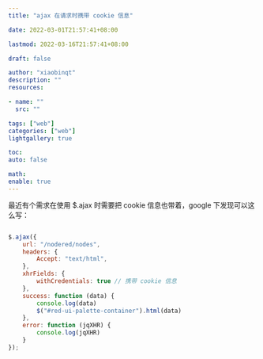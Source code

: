 ```yaml
---
title: "ajax 在请求时携带 cookie 信息"

date: 2022-03-01T21:57:41+08:00

lastmod: 2022-03-16T21:57:41+08:00

draft: false

author: "xiaobinqt"
description: ""
resources:

- name: ""
  src: ""

tags: ["web"]
categories: ["web"]
lightgallery: true

toc:
auto: false

math:
enable: true
---
```




最近有个需求在使用 $.ajax 时需要把 cookie 信息也带着，google 下发现可以这么写：

```javascript

$.ajax({
    url: "/nodered/nodes",
    headers: {
        Accept: "text/html",
    },
    xhrFields: {
        withCredentials: true // 携带 cookie 信息
    },
    success: function (data) {
        console.log(data)
        $("#red-ui-palette-container").html(data)
    },
    error: function (jqXHR) {
        console.log(jqXHR)
    }
});

```


